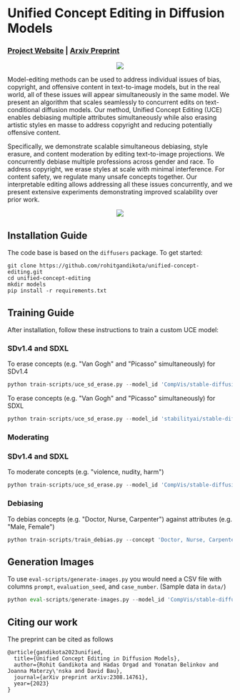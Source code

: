 # Unified Concept Editing in Diffusion Models
###  [Project Website](https://unified.baulab.info) | [Arxiv Preprint](https://arxiv.org/pdf/2308.14761.pdf)
<div align='center'>
<img src = 'images/intro.png'>
</div>

Model-editing methods can be used to address individual issues of bias, copyright, and offensive content in text-to-image models, but in the real world, all of these issues will appear simultaneously in the same model. We present an algorithm that scales seamlessly to concurrent edits on text-conditional diffusion models. Our method, Unified Concept Editing (UCE) enables debiasing multiple attributes simultaneously while also erasing artistic styles en masse to address copyright and reducing potentially offensive content. <br>

Specifically, we demonstrate scalable simultaneous debiasing, style erasure, and content moderation by editing text-to-image projections. We concurrently debiase multiple professions across gender and race. To address copyright, we erase styles at scale with minimal interference. For content safety, we regulate many unsafe concepts together. Our interpretable editing allows addressing all these issues concurrently, and we present extensive experiments demonstrating improved scalability over prior work.
<div align='center'>
<img src = 'images/method.png'>
</div>

## Installation Guide

The code base is based on the `diffusers` package. To get started:
```
git clone https://github.com/rohitgandikota/unified-concept-editing.git
cd unified-concept-editing
mkdir models
pip install -r requirements.txt
```

## Training Guide

After installation, follow these instructions to train a custom UCE model:
### SDv1.4 and SDXL
To erase concepts (e.g. "Van Gogh" and "Picasso" simultaneously) for SDv1.4
```python
python train-scripts/uce_sd_erase.py --model_id 'CompVis/stable-diffusion-v1-4' --erase_concepts 'Van Gogh, Picasso' --guided_concept 'art' --preserve_concepts 'Monet, Rembrandt, Warhol' --device 'cuda:0' --concept_type 'art' 
```
To erase concepts (e.g. "Van Gogh" and "Picasso" simultaneously) for SDXL
```python
python train-scripts/uce_sd_erase.py --model_id 'stabilityai/stable-diffusion-xl-base-1.0' --erase_concepts 'Van Gogh, Picasso' --guided_concept 'art' --preserve_concepts 'Monet, Rembrandt, Warhol' --device 'cuda:0' --concept_type 'art' 
```

### Moderating
### SDv1.4 and SDXL
To moderate concepts (e.g. "violence, nudity, harm")
```python
python train-scripts/uce_sd_erase.py --model_id 'CompVis/stable-diffusion-v1-4' --erase_concepts 'violence, nudity, harm' --device 'cuda:0' --concept_type 'unsafe'
```

### Debiasing
To debias concepts (e.g. "Doctor, Nurse, Carpenter") against attributes (e.g. "Male, Female") 
```python
python train-scripts/train_debias.py --concept 'Doctor, Nurse, Carpenter' --attributes 'male, female' --device 'cuda:0'
```

## Generation Images
To use `eval-scripts/generate-images.py` you would need a CSV file with columns `prompt`, `evaluation_seed`, and `case_number`. (Sample data in `data/`)
```python
python eval-scripts/generate-images.py --model_id 'CompVis/stable-diffusion-v1-4' --uce_model_path 'uce_models/vangogh.safetensors' --prompts_path 'data/vangogh_prompts.csv' --save_path 'uce_results' --exp_name 'vangogh_uce' --num_images_per_prompt 1 --num_inference_steps 50 --device 'cuda:0'
```

## Citing our work
The preprint can be cited as follows
```
@article{gandikota2023unified,
  title={Unified Concept Editing in Diffusion Models},
  author={Rohit Gandikota and Hadas Orgad and Yonatan Belinkov and Joanna Materzy\'nska and David Bau},
  journal={arXiv preprint arXiv:2308.14761},
  year={2023}
}
```
